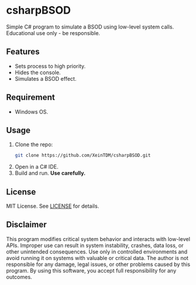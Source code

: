 # csharpBSOD

Simple C# program to simulate a BSOD using low-level system calls. Educational use only - be responsible.

## Features
- Sets process to high priority.
- Hides the console.
- Simulates a BSOD effect.

## Requirement
- Windows OS.

## Usage
1. Clone the repo:
   ```bash
   git clone https://github.com/XeinTDM/csharpBSOD.git
   ```
2. Open in a C# IDE.
3. Build and run. **Use carefully.**

## License
MIT License. See [LICENSE](LICENSE) for details.

## Disclaimer
This program modifies critical system behavior and interacts with low-level APIs. Improper use can result in system instability, crashes, data loss, or other unintended consequences. Use only in controlled environments and avoid running it on systems with valuable or critical data. The author is not responsible for any damage, legal issues, or other problems caused by this program. By using this software, you accept full responsibility for any outcomes.
